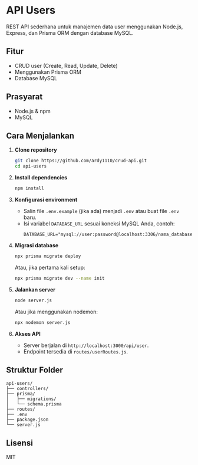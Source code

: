 # API Users

REST API sederhana untuk manajemen data user menggunakan Node.js, Express, dan Prisma ORM dengan database MySQL.

## Fitur

- CRUD user (Create, Read, Update, Delete)
- Menggunakan Prisma ORM
- Database MySQL

## Prasyarat

- Node.js & npm
- MySQL

## Cara Menjalankan

1. **Clone repository**
   ```bash
   git clone https://github.com/ardy1110/crud-api.git
   cd api-users
   ```

2. **Install dependencies**
   ```bash
   npm install
   ```

3. **Konfigurasi environment**
   - Salin file `.env.example` (jika ada) menjadi `.env` atau buat file `.env` baru.
   - Isi variabel `DATABASE_URL` sesuai koneksi MySQL Anda, contoh:
     ```
     DATABASE_URL="mysql://user:password@localhost:3306/nama_database"
     ```

4. **Migrasi database**
   ```bash
   npx prisma migrate deploy
   ```
   Atau, jika pertama kali setup:
   ```bash
   npx prisma migrate dev --name init
   ```

5. **Jalankan server**
   ```bash
   node server.js
   ```
   Atau jika menggunakan nodemon:
   ```bash
   npx nodemon server.js
   ```

6. **Akses API**
   - Server berjalan di `http://localhost:3000/api/user`.
   - Endpoint tersedia di `routes/userRoutes.js`.

## Struktur Folder

```
api-users/
├── controllers/
├── prisma/
│   ├── migrations/
│   └── schema.prisma
├── routes/
├── .env
├── package.json
└── server.js
```

## Lisensi

MIT